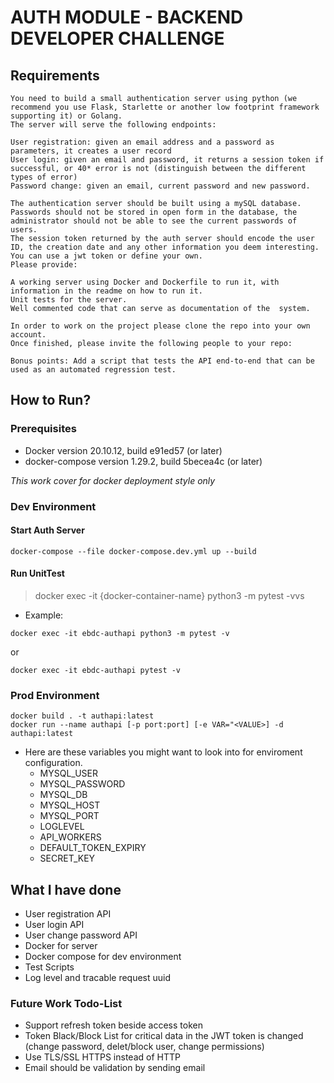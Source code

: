 
# AUTH MODULE - BACKEND DEVELOPER CHALLENGE

## Requirements
```
You need to build a small authentication server using python (we recommend you use Flask, Starlette or another low footprint framework supporting it) or Golang.
The server will serve the following endpoints:

User registration: given an email address and a password as parameters, it creates a user record
User login: given an email and password, it returns a session token if successful, or 40* error is not (distinguish between the different types of error)
Password change: given an email, current password and new password.

The authentication server should be built using a mySQL database.
Passwords should not be stored in open form in the database, the administrator should not be able to see the current passwords of users.
The session token returned by the auth server should encode the user ID, the creation date and any other information you deem interesting. You can use a jwt token or define your own.
Please provide:

A working server using Docker and Dockerfile to run it, with information in the readme on how to run it.
Unit tests for the server.
Well commented code that can serve as documentation of the  system.

In order to work on the project please clone the repo into your own account.
Once finished, please invite the following people to your repo:

Bonus points: Add a script that tests the API end-to-end that can be used as an automated regression test.
```

## How to Run?

### Prerequisites
* Docker version 20.10.12, build e91ed57 (or later)
* docker-compose version 1.29.2, build 5becea4c (or later)


*This work cover for docker deployment style only*

### Dev Environment
#### Start Auth Server
```shell
docker-compose --file docker-compose.dev.yml up --build
```

#### Run UnitTest
> docker exec -it {docker-container-name} python3 -m pytest -vvs

* Example:

```shell
docker exec -it ebdc-authapi python3 -m pytest -v
```
 
 or

```
docker exec -it ebdc-authapi pytest -v
```

### Prod Environment
```shell
docker build . -t authapi:latest
docker run --name authapi [-p port:port] [-e VAR="<VALUE>] -d authapi:latest
```

* Here are these variables you might want to look into for enviroment configuration.
    * MYSQL_USER
    * MYSQL_PASSWORD
    * MYSQL_DB
    * MYSQL_HOST
    * MYSQL_PORT
    * LOGLEVEL
    * API_WORKERS
    * DEFAULT_TOKEN_EXPIRY
    * SECRET_KEY

## What I have done
* User registration API
* User login API
* User change password API
* Docker for server
* Docker compose for dev environment
* Test Scripts
* Log level and tracable request uuid


### Future Work Todo-List
* Support refresh token beside access token
* Token Black/Block List for critical data in the JWT token is changed (change password, delet/block user, change permissions)
* Use TLS/SSL HTTPS instead of HTTP
* Email should be validation by sending email

